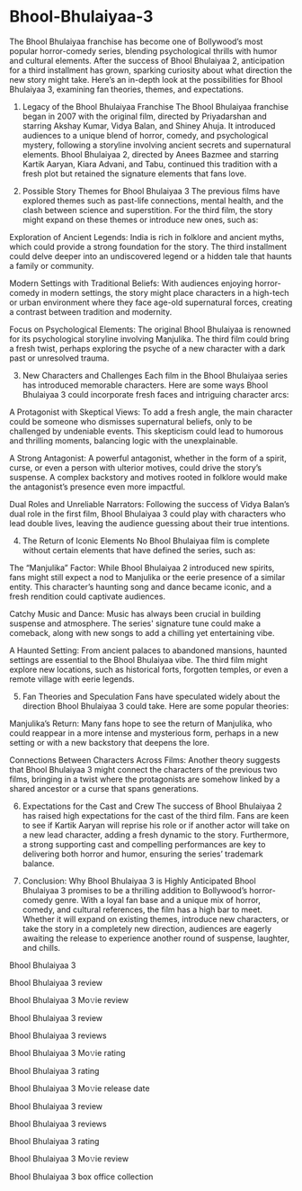 # Bhool-Bhulaiyaa-3
The Bhool Bhulaiyaa franchise has become one of Bollywood’s most popular horror-comedy series, blending psychological thrills with humor and cultural elements. After the success of Bhool Bhulaiyaa 2, anticipation for a third installment has grown, sparking curiosity about what direction the new story might take. Here’s an in-depth look at the possibilities for Bhool Bhulaiyaa 3, examining fan theories, themes, and expectations.

1. Legacy of the Bhool Bhulaiyaa Franchise
The Bhool Bhulaiyaa franchise began in 2007 with the original film, directed by Priyadarshan and starring Akshay Kumar, Vidya Balan, and Shiney Ahuja. It introduced audiences to a unique blend of horror, comedy, and psychological mystery, following a storyline involving ancient secrets and supernatural elements. Bhool Bhulaiyaa 2, directed by Anees Bazmee and starring Kartik Aaryan, Kiara Advani, and Tabu, continued this tradition with a fresh plot but retained the signature elements that fans love.

2. Possible Story Themes for Bhool Bhulaiyaa 3
The previous films have explored themes such as past-life connections, mental health, and the clash between science and superstition. For the third film, the story might expand on these themes or introduce new ones, such as:

Exploration of Ancient Legends: India is rich in folklore and ancient myths, which could provide a strong foundation for the story. The third installment could delve deeper into an undiscovered legend or a hidden tale that haunts a family or community.

Modern Settings with Traditional Beliefs: With audiences enjoying horror-comedy in modern settings, the story might place characters in a high-tech or urban environment where they face age-old supernatural forces, creating a contrast between tradition and modernity.

Focus on Psychological Elements: The original Bhool Bhulaiyaa is renowned for its psychological storyline involving Manjulika. The third film could bring a fresh twist, perhaps exploring the psyche of a new character with a dark past or unresolved trauma.

3. New Characters and Challenges
Each film in the Bhool Bhulaiyaa series has introduced memorable characters. Here are some ways Bhool Bhulaiyaa 3 could incorporate fresh faces and intriguing character arcs:

A Protagonist with Skeptical Views: To add a fresh angle, the main character could be someone who dismisses supernatural beliefs, only to be challenged by undeniable events. This skepticism could lead to humorous and thrilling moments, balancing logic with the unexplainable.

A Strong Antagonist: A powerful antagonist, whether in the form of a spirit, curse, or even a person with ulterior motives, could drive the story’s suspense. A complex backstory and motives rooted in folklore would make the antagonist’s presence even more impactful.

Dual Roles and Unreliable Narrators: Following the success of Vidya Balan’s dual role in the first film, Bhool Bhulaiyaa 3 could play with characters who lead double lives, leaving the audience guessing about their true intentions.

4. The Return of Iconic Elements
No Bhool Bhulaiyaa film is complete without certain elements that have defined the series, such as:

The “Manjulika” Factor: While Bhool Bhulaiyaa 2 introduced new spirits, fans might still expect a nod to Manjulika or the eerie presence of a similar entity. This character’s haunting song and dance became iconic, and a fresh rendition could captivate audiences.

Catchy Music and Dance: Music has always been crucial in building suspense and atmosphere. The series' signature tune could make a comeback, along with new songs to add a chilling yet entertaining vibe.

A Haunted Setting: From ancient palaces to abandoned mansions, haunted settings are essential to the Bhool Bhulaiyaa vibe. The third film might explore new locations, such as historical forts, forgotten temples, or even a remote village with eerie legends.

5. Fan Theories and Speculation
Fans have speculated widely about the direction Bhool Bhulaiyaa 3 could take. Here are some popular theories:

Manjulika’s Return: Many fans hope to see the return of Manjulika, who could reappear in a more intense and mysterious form, perhaps in a new setting or with a new backstory that deepens the lore.

Connections Between Characters Across Films: Another theory suggests that Bhool Bhulaiyaa 3 might connect the characters of the previous two films, bringing in a twist where the protagonists are somehow linked by a shared ancestor or a curse that spans generations.

6. Expectations for the Cast and Crew
The success of Bhool Bhulaiyaa 2 has raised high expectations for the cast of the third film. Fans are keen to see if Kartik Aaryan will reprise his role or if another actor will take on a new lead character, adding a fresh dynamic to the story. Furthermore, a strong supporting cast and compelling performances are key to delivering both horror and humor, ensuring the series’ trademark balance.

7. Conclusion: Why Bhool Bhulaiyaa 3 is Highly Anticipated
Bhool Bhulaiyaa 3 promises to be a thrilling addition to Bollywood’s horror-comedy genre. With a loyal fan base and a unique mix of horror, comedy, and cultural references, the film has a high bar to meet. Whether it will expand on existing themes, introduce new characters, or take the story in a completely new direction, audiences are eagerly awaiting the release to experience another round of suspense, laughter, and chills.

Bhool Bhulaiyaa 3

Bhool Bhulaiyaa 3 review

Bhool Bhulaiyaa 3 Mo𝚟ie review

Bhool Bhulaiyaa 3 review

Bhool Bhulaiyaa 3 reviews

Bhool Bhulaiyaa 3 Mo𝚟ie rating

Bhool Bhulaiyaa 3 rating

Bhool Bhulaiyaa 3 Mo𝚟ie release date

Bhool Bhulaiyaa 3 review

Bhool Bhulaiyaa 3 reviews

Bhool Bhulaiyaa 3 rating

Bhool Bhulaiyaa 3 Mo𝚟ie review

Bhool Bhulaiyaa 3 box office collection
